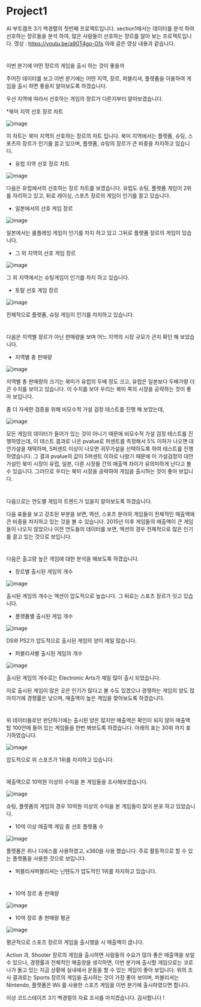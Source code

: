 # Project1
AI 부트캠프 3기 백경렬의 첫번째 프로젝트입니다.
section1에서는 데이터를 분석 하여 선호하는 쟝르들을 분석 하여, 많은 사람들이 선호하는 쟝르를 알아 보는 프로젝트입니다.
영상 : https://youtu.be/a90T4go-O1s
아래 글은 영상 내용과 같습니다.
# 
이번 분기에 어떤 쟝르의 게임을 출시 하는 것이 좋을까

주어진 데이터를 보고 이번 분기에는 어떤 지역, 장르, 퍼블리셔, 플렛폼을 이용하여 게임을 출시 하면 좋을지 알아보도록 하겠습니다.

우선 지역에 따라서 선호하는 게임의 장르가 다른지부터 알아보겠습니다.

 *북미 지역 선호 장르 차트
 
![image](https://user-images.githubusercontent.com/40240766/166125607-90a907d3-ea79-474c-811b-356f081d4455.png)

이 차트는 북미 지역의 선호하는 장르의 차트 입니다. 북미 지역에서는 플렛폼, 슈팅, 스포츠의 장르가 인기를 끌고 있으며, 플렛폼, 슈팅의 장르가 큰 비중을 차지하고 있습니다.

 * 유럽 지역 선호 장르 차트

![image](https://user-images.githubusercontent.com/40240766/166125627-721bb4eb-8274-4f51-a17a-dec37e06d61b.png)


다음은 유럽에서의 선호하는 장르 차트를 보겠습니다. 유럽도 슈팅, 플렛폼 게임이 2위를 자리하고 있고, 뒤로 레이싱, 스포츠 장르의 게임이 인기를 끌고 있습니다.

 * 일본에서의 선호 게임 장르

![image](https://user-images.githubusercontent.com/40240766/166125629-695b0681-052d-4c2c-9cd2-3480e9fa8c2c.png)

일본에서는 롤플레잉 게임이 인기를 차지 하고 있고 그뒤로 플랫폼 장르의 게임이 있습니다.

* 그 외 지역의 선호 게임 장르

![image](https://user-images.githubusercontent.com/40240766/166125633-4a4ad39d-528e-4f97-83bb-85bbfa7e1ae4.png)


그 외 지역에서는 슈팅게임이 인기를 차지 하고 있습니다.

* 토탈 선호 게임 장르

![image](https://user-images.githubusercontent.com/40240766/166125661-85d3a371-5554-4093-b899-6f8c252db8fe.png)


전체적으로 플렛폼, 슈팅 게임이 인기를 차지하고 있습니다.

#
다음은 지역별 장르가 아닌 판매량을 보며 어느 지역의 시장 규모가 큰지 확인 해 보았습니다.
* 지역별 총 판매량

![image](https://user-images.githubusercontent.com/40240766/166125664-6549c5a1-4801-4c64-9466-122808b9bfe8.png)


지역별 총 판매량의 크기는 북미가 유럽의 두배 정도 크고, 유럽은 일본보다 두배가량 더 큰 수치를 보이고 있습니다.
이 수치를 보아 우리는 북미 쪽의 시장을 공략하는 것이 좋아 보입니다.

좀 더 자세한 검증을 위해 비모수적 가설 검정 테스트를 진행 해 보았는데,

![image](https://user-images.githubusercontent.com/40240766/166125668-2925b4b0-fe0a-4b2a-bc34-821ccd71daf8.png)


모든 게임의 데이터가 들어가 있는 것이 아니기 때문에 비모수적 가설 검정 테스트를 진행하였는데, 이 테스트 결과로 나온 pvalue로 퍼센트를 측정해서 5% 이하가 나오면 대안가설을 채택하며, 5퍼센트 이상이 나오면 귀무가설을 선택하도록 하여 테스트를 진행 하였습니다. 그 결과 pvalue의 값이 5퍼센트 이하로 나왔기 때문에 이 가설검정의 대안가설인 북미 시장이 유럽, 일본, 다른 시장들 간의 매출액 차이가 유의미하게 난다고 볼 수 있습니다. 그러므로 우리는 북미 시장을 공략하여 게임을 출시하는 것이 좋아 보입니다.

#
다음으로는 연도별 게임의 트렌드가 있을지 알아보도록 하겠습니다.

다음 표들을 보고 강조된 부분을 보면, 엑션, 스포츠 분야의 게임들이 전체적인 매출액에 큰 비중을 차지하고 있는 것을 볼 수 있습니다.
2015년 이후 게임들의 매출액이 큰 게임들이 나오지 않았으나 이전 연도들의 데이터를 보면, 
엑션의 경우 전체적으로 많은 인기를 끌고 있는 것으로 보입니다.

# 
다음은 출고량 높은 게임에 대한 분석을 해보도록 하겠습니다.
* 장르별 출시된 게임의 개수

![image](https://user-images.githubusercontent.com/40240766/166125674-e8c35a50-27c5-42f5-bea3-b278da58a492.png)

출시된 게임의 개수는 엑션이 압도적으로 높습니다. 그 뒤로는 스포츠 장르가 잇고 있습니다.

* 플랫폼별 출시된 게임 개수

![image](https://user-images.githubusercontent.com/40240766/166125684-3f8c84a5-4bc1-473f-97cd-ca3f068e0046.png)

DS와 PS2가 압도적으로 출시된 게임의 양이 제일 많습니다.

* 퍼블리셔별 출시된 게임의 개수

![image](https://user-images.githubusercontent.com/40240766/166125692-70cfd01b-27ef-41ad-88fe-22c36d320764.png)

출시된 게임의 개수로는 Electronic Arts가 제일 많이 출시 되었습니다.

이로 출시된 게임이 많은 곳은 인기가 많다고 볼 수도 있겠으나 경쟁하는 게임의 양도 많아지기에 경쟁률은 낮으며, 매출액이 높은 게임을 찾아보도록 하겠습니다.
# 
위 데이터들로만 판단하기에는 출시된 양은 많지만 매출액은 확인이 되지 않아 매출액 탑 100안에 들어 있는 게임들을 한번 봐보도록 하겠습니다. 아래의 표는 30위 까지 표기하였습니다.

![image](https://user-images.githubusercontent.com/40240766/166125695-f475b23d-4fbd-405f-91c2-2cd2243a128d.png)

압도적으로 위 스포츠가 1위를 차지하고 있습니다.

#
매출액으로 10억원 이상의 수익을 본 게임들을 조사해보겠습니다.

![image](https://user-images.githubusercontent.com/40240766/166125699-a438047f-c423-402c-9c65-3513b12b6e1f.png)

슈팅, 플랫폼의 게임의 경우 10억원 이상의 수익을 본 게임들이 많이 분포 하고 있었습니다.
* 10억 이상 매출액 게임 중 선호 플렛폼 수 

![image](https://user-images.githubusercontent.com/40240766/166125701-3ed2df44-1c10-4041-83f8-0d3c2853a2fc.png)

플렛폼은 위나 디에스를 사용하였고, x360을 사용 했습니다. 주로 활동적으로 할 수 있는 플렛폼을 사용한 것으로 보입니다.
* 퍼블리셔퍼블리셔는 닌텐도가 압도적인 1위를 차지하고 있습니다.
#
* 10억 장르 총 판매량

![image](https://user-images.githubusercontent.com/40240766/166125706-4b30a3d1-1083-44fb-805a-b1a29467b4a4.png)

* 10억 장르 총 판매량 평균

![image](https://user-images.githubusercontent.com/40240766/166125707-3198fd8c-a437-43b2-80b2-ea65df6d0794.png)

평균적으로 스포츠 장르의 게임을 출시했을 시 매출액이 큽니다. 

Action 과, Shooter 장르의 게임을 출시하면 사람들의 수요가 많아 좋은 매출액을 보일 수 있으나, 경쟁률과 전체적인 매출양을 생각하면,
이번 분기에 출시할 게임으로는 코로나가 돌고 있는 지금 상황에 실내에서 운동을 할 수 있는 게임이 좋아 보입니다.
위의 조사 결과로는 Sports 장르의 게임을 출시하는 것이 가장 좋아 보이며, 퍼블리셔는 Nintendo, 플렛폼은 Wii 를 사용한 스포츠 게임을 이번 분기에 출시하였으면 합니다.

이상 코드스테이츠 3기 백경렬의 자료 조사를 마치겠습니다. 감사합니다 !

